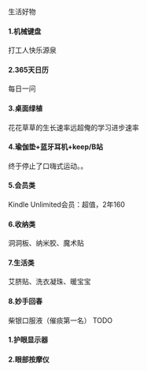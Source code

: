生活好物
#### 1.机械键盘
打工人快乐源泉
#### 2.365天日历
每日一问
#### 3.桌面绿植
花花草草的生长速率远超俺的学习进步速率
#### 4.瑜伽垫+蓝牙耳机+keep/B站
终于停止了口嗨式运动。。
#### 5.会员类
Kindle Unlimited会员：超值，2年160
#### 6.收纳类
洞洞板、纳米胶、魔术贴
#### 7.生活类
艾脐贴、洗衣凝珠、暖宝宝
#### 8.妙手回春
柴银口服液（催痰第一名）
TODO
#### 1.护眼显示器
#### 2.眼部按摩仪
